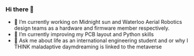 ### Hi there 👋

- 🔭 I’m currently working on Midnight sun and Waterloo Aerial Robotics design teams as a hardware and firmware member respectively.
- 🌱 I’m currently improving my PCB layout and Python skills
- 💬 Ask me about life as an international engineering student and or why I THINK maladaptive daymdreaming is linked to the metaverse

<!--
**orekk/orekk** is a ✨ _special_ ✨ repository because its `README.md` (this file) appears on your GitHub profile.

Here are some ideas to get you started:

- 🔭 I’m currently working on ...
- 🌱 I’m currently learning ...
- 👯 I’m looking to collaborate on ...
- 🤔 I’m looking for help with ...
- 💬 Ask me about ...
- 📫 How to reach me: ...
- 😄 Pronouns: ...
- ⚡ Fun fact: ...
-->
